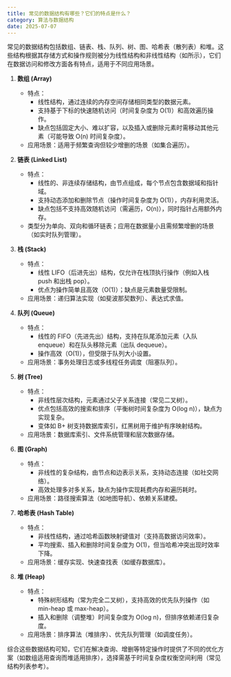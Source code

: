 ```yaml
---
title: 常见的数据结构有哪些？它们的特点是什么？
category: 算法与数据结构
date: 2025-07-07
---
```

常见的数据结构包括数组、链表、栈、队列、树、图、哈希表（散列表）和堆。这些结构根据其存储方式和操作规则被分为线性结构和非线性结构（如所示），它们在数据访问和修改方面各有特点，适用于不同应用场景。  

1. **数组 (Array)**  
   - 特点：  
     - 线性结构，通过连续的内存空间存储相同类型的数据元素。  
     - 支持基于下标的快速随机访问（时间复杂度为 O(1)）和高效遍历操作。  
     - 缺点包括固定大小、难以扩容，以及插入或删除元素时需移动其他元素（可能导致 O(n) 时间复杂度）。  
   - 应用场景：适用于频繁查询但较少增删的场景（如集合遍历）。  

2. **链表 (Linked List)**  
   - 特点：  
     - 线性的、非连续存储结构，由节点组成，每个节点包含数据域和指针域。  
     - 支持动态添加和删除节点（操作时间复杂度为 O(1)），内存利用灵活。  
     - 缺点包括不支持高效随机访问（需遍历，O(n)），同时指针占用额外内存。  
   - 类型分为单向、双向和循环链表；应用在数据量小且需频繁增删的场景（如实时队列管理）。  

3. **栈 (Stack)**  
   - 特点：  
     - 线性 LIFO（后进先出）结构，仅允许在栈顶执行操作（例如入栈 push 和出栈 pop）。  
     - 优点为操作简单且高效（O(1)）；缺点是元素数量受限制。  
   - 应用场景：递归算法实现（如斐波那契数列）、表达式求值。  

4. **队列 (Queue)**  
   - 特点：  
     - 线性的 FIFO（先进先出）结构，支持在队尾添加元素（入队 enqueue）和在队头移除元素（出队 dequeue）。  
     - 操作高效（O(1)），但受限于队列大小设置。  
   - 应用场景：事务处理日志或多线程任务调度（阻塞队列）。  

5. **树 (Tree)**  
   - 特点：  
     - 非线性层次结构，元素通过父子关系连接（常见二叉树）。  
     - 优点包括高效的搜索和排序（平衡树时间复杂度为 O(log n)），缺点为实现复杂。  
     - 变体如 B+ 树支持数据库索引，红黑树用于维护有序映射结构。  
   - 应用场景：数据库索引、文件系统管理和层次数据存储。  

6. **图 (Graph)**  
   - 特点：  
     - 非线性的复杂结构，由节点和边表示关系，支持动态连接（如社交网络）。  
     - 高效处理多对多关系，缺点为操作实现耗费内存和遍历耗时。  
   - 应用场景：路径搜索算法（如地图导航）、依赖关系建模。  

7. **哈希表 (Hash Table)**  
   - 特点：  
     - 非线性结构，通过哈希函数映射键值对（支持高数据访问效率）。  
     - 平均搜索、插入和删除时间复杂度为 O(1)，但当哈希冲突出现时效率下降。  
   - 应用场景：缓存实现、快速查找表（如缓存数据库）。  

8. **堆 (Heap)**  
   - 特点：  
     - 特殊树形结构（常为完全二叉树），支持高效的优先队列操作（如 min-heap 或 max-heap）。  
     - 插入和删除（调整堆）时间复杂度为 O(log n)，但排序依赖递归复杂度。  
   - 应用场景：排序算法（堆排序）、优先队列管理（如调度任务）。  

综合这些数据结构可知，它们在解决查询、增删等特定操作时提供了不同的优化方案（如数组适用查询而堆适用排序），选择需基于时间复杂度权衡空间利用（常见结构列表参考）。
